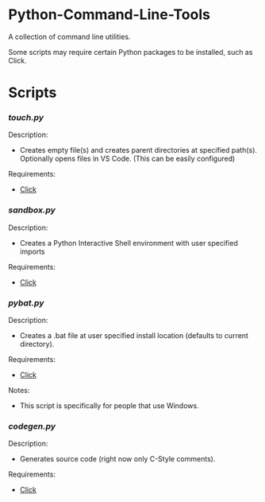 # Python-Command-Line-Tools
A collection of command line utilities.

Some scripts may require certain Python packages to be installed, such as Click.

# Scripts
### *touch.py*
Description:
- Creates empty file(s) and creates parent directories at specified path(s). Optionally opens files in VS Code. (This can be easily configured)

Requirements:
- [Click](https://pypi.org/project/click/)

### *sandbox.py*
Description:
- Creates a Python Interactive Shell environment with user specified imports

Requirements:
- [Click](https://pypi.org/project/click/)

### *pybat.py*
Description:
- Creates a .bat file at user specified install location (defaults to current directory).

Requirements:
- [Click](https://pypi.org/project/click/)

Notes:
- This script is specifically for people that use Windows.

### *codegen.py*
Description:
- Generates source code (right now only C-Style comments).

Requirements:
- [Click](https://pypi.org/project/click/)